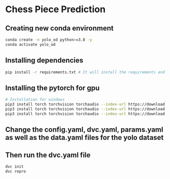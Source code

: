 # Chess Piece Prediction
## Creating new conda environment

```bash
conda create -n yolo_od python>=3.8 -y
conda activate yolo_od
```

## Installing dependencies

```bash
pip install -r requirements.txt # It will install the requirements and automatically run setup.py file
```

## Installing the pytorch for gpu

```bash
# Installation for windows
pip3 install torch torchvision torchaudio --index-url https://download.pytorch.org/whl/cu118  # for CUDA 11.8
pip3 install torch torchvision torchaudio --index-url https://download.pytorch.org/whl/cu121  # for CUDA 12.1
pip3 install torch torchvision torchaudio --index-url https://download.pytorch.org/whl/cu124  # for CUDA 12.4
```

## Change the config.yaml, dvc.yaml, params.yaml as well as the data.yaml files for the yolo dataset

## Then run the dvc.yaml file 

```bash
dvc init
dvc repro
```